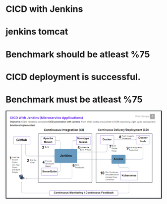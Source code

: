 # CICD with Jenkins
# jenkins tomcat
# Benchmark should be atleast %75
# CICD deployment is successful.
# Benchmark must be atleast %75

![1718071820068](image/READMe/1718071820068.png)
